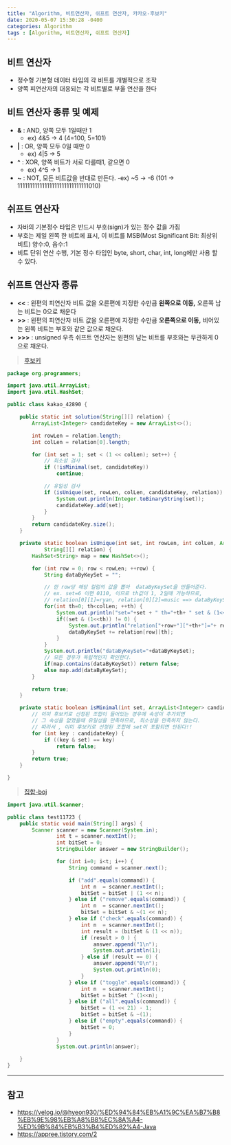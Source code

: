```yaml
---
title: "Algorithm, 비트연산자, 쉬프트 연산자, 카카오-후보키"
date: 2020-05-07 15:30:28 -0400
categories: Algorithm
tags : [Algorithm, 비트연산자, 쉬프트 연산자]
---
```


## 비트 연산자
- 정수형 기본형 데이터 타입의 각 비트를 개별적으로 조작
- 양쪽 피연산자의 대응되는 각 비트별로 부울 연산을 한다

## 비트 연산자 종류 및 예제
- __&__ : AND, 양쪽 모두 1일때만 1
	- ex) 4&5 -> 4 (4=100, 5=101)
- __|__ : OR, 양쪽 모두 0일 때만 0
	- ex) 4|5 -> 5
- __^__ : XOR, 양쪽 비트가 서로 다를때1, 같으면 0
	- ex) 4^5 -> 1
- __~__ : NOT, 모든 비트값을 반대로 만든다.
	-ex) ~5 -> -6 (101 -> 11111111111111111111111111111010)

## 쉬프트 연산자
- 자바의 기본정수 타입은 반드시 부호(sign)가 있는 정수 값을 가짐
- 부호는 제일 왼쪽 한 비트에 표시, 이 비트를 MSB(Most Significant Bit: 최상위 비트) 양수:0, 음수:1
- 비트 단위 연산 수행, 기본 정수 타입인 byte, short, char, int, long에만 사용 할 수 있다.

## 쉬프트 연산자 종류
- __<<__ : 왼편의 피연산자 비트 값을 오른편에 지정한 수만큼 __왼쪽으로 이동,__ 오른쪽 남는 비트는 0으로 채운다
- __>>__ : 왼편의 피연산자 비트 값을 오른편에 지정한 수만큼 __오른쪽으로 이동,__ 비어있는 왼쪽 비트는 부호와 같은 값으로 채운다.
- __>>>__ : unsigned 우측 쉬프트 연산자는 왼편의 남는 비트를 부호와는 무관하게 0으로 채운다.



> [후보키](https://programmers.co.kr/learn/courses/30/lessons/42890)

```java
package org.programmers;

import java.util.ArrayList;
import java.util.HashSet;

public class kakao_42890 {

	public static int solution(String[][] relation) {
		ArrayList<Integer> candidateKey = new ArrayList<>();

		int rowLen = relation.length;
		int colLen = relation[0].length;

		for (int set = 1; set < (1 << colLen); set++) {
			// 최소성 검사
			if (!isMinimal(set, candidateKey))
				continue;

			// 유일성 검사
			if (isUnique(set, rowLen, colLen, candidateKey, relation)) {
				System.out.println(Integer.toBinaryString(set));
				candidateKey.add(set);
			}
		}
		return candidateKey.size();
	}

	private static boolean isUnique(int set, int rowLen, int colLen, ArrayList<Integer> candidateKey,
			String[][] relation) {
		HashSet<String> map = new HashSet<>();

		for (int row = 0; row < rowLen; ++row) {
			String dataByKeySet = "";

			// 한 row당 해당 컬럼의 값을 뽑아  dataByKeySet을 만들어준다.
			// ex. set=6 이면 0110, 이므로 th값이 1, 2일때 가능하므로,
			// relation[0][1]=ryan, relation[0][2]=music ==> dataByKeySet=ryanmusic이 될수있다.
			for(int th=0; th<colLen; ++th) {
				System.out.println("set="+set + " th="+th+ " set & (1<<th)="+ (set & (1<<th)));
				if((set & (1<<th)) != 0) {
					System.out.println("relation["+row+"]["+th+"]="+ relation[row][th]);
					dataByKeySet += relation[row][th];
				}
			}
			System.out.println("dataByKeySet="+dataByKeySet);
			// 모든 경우가 독립적인지 확인한다.
			if(map.contains(dataByKeySet)) return false;
			else map.add(dataByKeySet);
		}

		return true;
	}

	private static boolean isMinimal(int set, ArrayList<Integer> candidateKey) {
		// 이미 후보키로 선정된 조합이 들어있는 경우에 속성이 추가되면
		// 그 속성을 없앴을때 유일성을 만족하므로, 최소성을 만족하지 않는다.
		// 따라서 , 이미 후보키로 선정된 조합에 set이 포함되면 안된다!!
		for (int key : candidateKey) {
			if ((key & set) == key)
				return false;
		}
		return true;
	}

}

```

> [집합-boj](https://www.acmicpc.net/problem/11723)

```java
import java.util.Scanner;

public class test11723 {
	public static void main(String[] args) {
		Scanner scanner = new Scanner(System.in);
		        int t = scanner.nextInt();
		        int bitSet = 0;
		        StringBuilder answer = new StringBuilder();

		        for (int i=0; i<t; i++) {
		            String command = scanner.next();

		            if ("add".equals(command)) {
		                int n  = scanner.nextInt();
		                bitSet = bitSet | (1 << n);
		            } else if ("remove".equals(command)) {
		                int n  = scanner.nextInt();
		                bitSet = bitSet & ~(1 << n);
		            } else if ("check".equals(command)) {
		                int n  = scanner.nextInt();
		                int result = (bitSet & (1 << n));
		                if (result > 0 ) {
		                    answer.append("1\n");
		                    System.out.println(1);
		                } else if (result == 0) {
		                    answer.append("0\n");
		                    System.out.println(0);
		                }
		            } else if ("toggle".equals(command)) {
		                int n  = scanner.nextInt();
		                bitSet = bitSet ^ (1<<n);
		            } else if ("all".equals(command)) {
		                bitSet = (1 << 21) - 1;
		                bitSet = bitSet & ~(1);
		            } else if ("empty".equals(command)) {
		                bitSet = 0;
		            }
		        }
		        System.out.println(answer);
		
	}
}
```
---
## 참고
- <https://velog.io/@hyeon930/%ED%94%84%EB%A1%9C%EA%B7%B8%EB%9E%98%EB%A8%B8%EC%8A%A4-%ED%9B%84%EB%B3%B4%ED%82%A4-Java>
- <https://appree.tistory.com/2>
